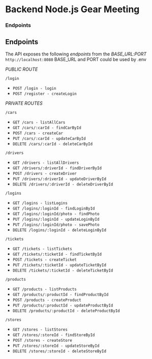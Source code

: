 # Backend Node.js Gear Meeting

### Endpoints

## Endpoints

The API exposes the following *endpoints* from the *BASE_URL*:*PORT* `http://localhost:8080`
BASE_URL and PORT could be used by .env

*PUBLIC ROUTE*

`/login`
  * `POST /login - login`
  * `POST /register - createLogin`

*PRIVATE ROUTES*

`/cars`
  * `GET /cars - listAllCars`
  * `GET /cars/:carId - findCarById`
  * `POST /cars - createCar`
  * `PUT /cars/:carId - updateCarById`
  * `DELETE /cars/:carId - deleteCarById`

`/drivers`
  * `GET /drivers - listAllDrivers`
  * `GET /drivers/:driverId - findDriverById`
  * `POST /drivers - createDriver`
  * `PUT /drivers/:driverId - updateDriverById`
  * `DELETE /drivers/:driverId - deleteDriverById`

`/logins`
  * `GET /logins - listLogins`
  * `GET /logins/:loginId - findLoginById`
  * `GET /logins/:loginId/photo - findPhoto`
  * `PUT /logins/:loginId - updateLoginById`
  * `PUT /logins/:loginId/photo - savePhoto`
  * `DELETE /logins/:loginId - deleteLoginById`

`/tickets`
  * `GET /tickets - listTickets`
  * `GET /tickets/:ticketId - findTicketById`
  * `POST /tickets - createTicket`
  * `PUT /tickets/:ticketId - updateTicketById`
  * `DELETE /tickets/:ticketId - deleteTicketById`

`/products`
  * `GET /products - listProducts`
  * `GET /products/:productId - findProductById`
  * `POST /products - createProduct`
  * `PUT /products/:productId - updateProductById`
  * `DELETE /products/:productId - deleteProductById`

`/stores`
  * `GET /stores - listStores`
  * `GET /stores/:storeId - findStoreById`
  * `POST /stores - createStore`
  * `PUT /stores/:storeId - updateStoreById`
  * `DELETE /stores/:storeId - deleteStoreById`